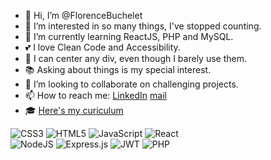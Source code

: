 - 👋 Hi, I’m @FlorenceBuchelet
- 👀 I’m interested in so many things, I've stopped counting.
- 🌱 I’m currently learning ReactJS, PHP and MySQL.
- 💕 I love Clean Code and Accessibility.
- 🎨 I can center any div, even though I barely use them.
- 📚 Asking about things is my special interest.
- 💞️ I’m looking to collaborate on challenging projects.
- 📫 How to reach me: [LinkedIn](https://www.linkedin.com/in/florence-buchelet-928a7a228/) [mail](florence.buchelet@gmail.com)
- 🎓 [Here's my curiculum](https://www.linkedin.com/feed/update/urn:li:activity:7145307258904604672/)

![CSS3](https://img.shields.io/badge/css3-%231572B6.svg?style=for-the-badge&logo=css3&logoColor=white) ![HTML5](https://img.shields.io/badge/html5-%23E34F26.svg?style=for-the-badge&logo=html5&logoColor=white)
![JavaScript](https://img.shields.io/badge/javascript-%23323330.svg?style=for-the-badge&logo=javascript&logoColor=%23F7DF1E) ![React](https://img.shields.io/badge/react-%2320232a.svg?style=for-the-badge&logo=react&logoColor=%2361DAFB)  
![NodeJS](https://img.shields.io/badge/node.js-6DA55F?style=for-the-badge&logo=node.js&logoColor=white) ![Express.js](https://img.shields.io/badge/express.js-%23404d59.svg?style=for-the-badge&logo=express&logoColor=%2361DAFB) ![JWT](https://img.shields.io/badge/JWT-black?style=for-the-badge&logo=JSON%20web%20tokens) 
![PHP](https://img.shields.io/badge/php-%23777BB4.svg?style=for-the-badge&logo=php&logoColor=white) 
